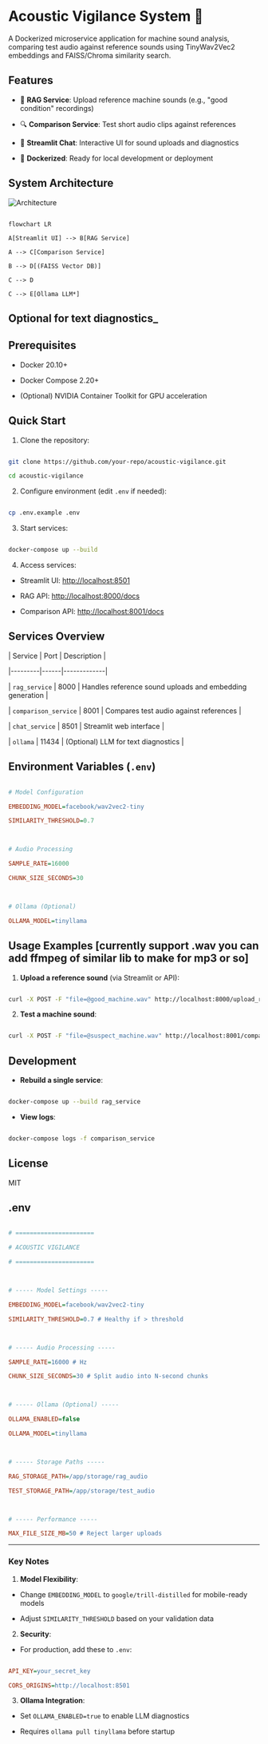 # Acoustic Vigilance System 🎵

A Dockerized microservice application for machine sound analysis, comparing test audio against reference sounds using TinyWav2Vec2 embeddings and FAISS/Chroma similarity search.

## **Features**

- 📁 **RAG Service**: Upload reference machine sounds (e.g., "good condition" recordings)

- 🔍 **Comparison Service**: Test short audio clips against references

- 💬 **Streamlit Chat**: Interactive UI for sound uploads and diagnostics

- 🐳 **Dockerized**: Ready for local development or deployment

## **System Architecture**

![Architecture](images/architecture.png)

```mermaid

flowchart LR

A[Streamlit UI] --> B[RAG Service]

A --> C[Comparison Service]

B --> D[(FAISS Vector DB)]

C --> D

C --> E[Ollama LLM*]

```



## **Optional for text diagnostics_**



## **Prerequisites**



- Docker 20.10+

- Docker Compose 2.20+

- (Optional) NVIDIA Container Toolkit for GPU acceleration



## **Quick Start**



1. Clone the repository:



```bash

git clone https://github.com/your-repo/acoustic-vigilance.git

cd acoustic-vigilance

```



2. Configure environment (edit `.env` if needed):



```bash

cp .env.example .env

```



3. Start services:



```bash

docker-compose up --build

```



4. Access services:

- Streamlit UI: <http://localhost:8501>

- RAG API: <http://localhost:8000/docs>

- Comparison API: <http://localhost:8001/docs>



## **Services Overview**



| Service | Port | Description |

|---------|------|-------------|

| `rag_service` | 8000 | Handles reference sound uploads and embedding generation |

| `comparison_service` | 8001 | Compares test audio against references |

| `chat_service` | 8501 | Streamlit web interface |

| `ollama` | 11434 | (Optional) LLM for text diagnostics |



## **Environment Variables (`.env`)**



```ini

# Model Configuration

EMBEDDING_MODEL=facebook/wav2vec2-tiny

SIMILARITY_THRESHOLD=0.7



# Audio Processing

SAMPLE_RATE=16000

CHUNK_SIZE_SECONDS=30



# Ollama (Optional)

OLLAMA_MODEL=tinyllama

```



## **Usage Examples [currently support .wav you can add ffmpeg of similar lib to make for mp3 or so]**



1. **Upload a reference sound** (via Streamlit or API):



```bash

curl -X POST -F "file=@good_machine.wav" http://localhost:8000/upload_rag

```



2. **Test a machine sound**:



```bash

curl -X POST -F "file=@suspect_machine.wav" http://localhost:8001/compare

```



## **Development**



- **Rebuild a single service**:



```bash

docker-compose up --build rag_service

```



- **View logs**:



```bash

docker-compose logs -f comparison_service

```



## **License**



MIT



## **.env**



```ini

# ======================

# ACOUSTIC VIGILANCE

# ======================



# ----- Model Settings -----

EMBEDDING_MODEL=facebook/wav2vec2-tiny

SIMILARITY_THRESHOLD=0.7 # Healthy if > threshold



# ----- Audio Processing -----

SAMPLE_RATE=16000 # Hz

CHUNK_SIZE_SECONDS=30 # Split audio into N-second chunks



# ----- Ollama (Optional) -----

OLLAMA_ENABLED=false

OLLAMA_MODEL=tinyllama



# ----- Storage Paths -----

RAG_STORAGE_PATH=/app/storage/rag_audio

TEST_STORAGE_PATH=/app/storage/test_audio



# ----- Performance -----

MAX_FILE_SIZE_MB=50 # Reject larger uploads

```



---



### **Key Notes**



1. **Model Flexibility**:

- Change `EMBEDDING_MODEL` to `google/trill-distilled` for mobile-ready models

- Adjust `SIMILARITY_THRESHOLD` based on your validation data



2. **Security**:



- For production, add these to `.env`:



```ini

API_KEY=your_secret_key

CORS_ORIGINS=http://localhost:8501

```



3. **Ollama Integration**:

- Set `OLLAMA_ENABLED=true` to enable LLM diagnostics

- Requires `ollama pull tinyllama` before startup
